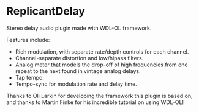 # ReplicantDelay
Stereo delay audio plugin made with WDL-OL framework.

Features include:
- Rich modulation, with separate rate/depth controls for each channel.
- Channel-separate distortion and low/hipass filters.
- Analog meter that models the drop-off of high frequencies from one repeat to the next found in vintage analog delays.
- Tap tempo.
- Tempo-sync for modulation rate and delay time.

Thanks to Oli Larkin for developing the framework this plugin is based on, and thanks to Martin Finke for his incredible tutorial on using WDL-OL!
